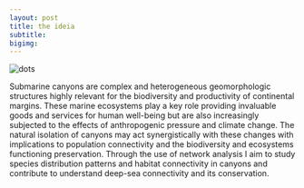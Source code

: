 ```yaml
---
layout: post
title: the ideia
subtitle: 
bigimg:
---
```


![dots](flopesdematos.github.io/img/0bcb81_0cc2e159f0844411beb6f8c80ea9d22a~mv2.gif)

Submarine canyons are complex and heterogeneous geomorphologic structures highly relevant for the biodiversity and productivity 
of continental margins. These marine ecosystems play a key role providing invaluable goods and services for human well-being but 
are also increasingly subjected to the effects of anthropogenic pressure and climate change. The natural isolation of canyons may 
act synergistically with these changes with implications to population connectivity and the biodiversity and ecosystems functioning
preservation. Through the use of network analysis I aim to study species distribution patterns and habitat connectivity in canyons
and contribute to understand deep-sea connectivity and its conservation.
